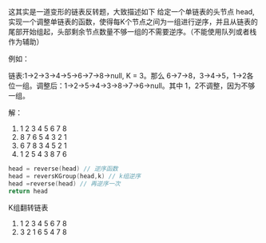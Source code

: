 这其实是一道变形的链表反转题，大致描述如下 给定一个单链表的头节点 head,实现一个调整单链表的函数，使得每K个节点之间为一组进行逆序，并且从链表的尾部开始组起，头部剩余节点数量不够一组的不需要逆序。（不能使用队列或者栈作为辅助）

例如：

链表:1->2->3->4->5->6->7->8->null, K = 3。那么 6->7->8，3->4->5，1->2各位一组。调整后：1->2->5->4->3->8->7->6->null。其中 1，2不调整，因为不够一组。

解：
1. 1 2 3 4 5 6 7 8 
2. 8 7 6 5 4 3 2 1
3. 6 7 8 3 4 5 2 1 
4. 1 2 5 4 3 8 7 6
```go
head = reverse(head) // 逆序函数
head = reversKGroup(head,k) // k组逆序
head =reverse(head) // 再逆序一次
return head
```

K组翻转链表
1. 1 2  3 4 5 6 7 8
2. 3 2 1 6 5 4 7 8 